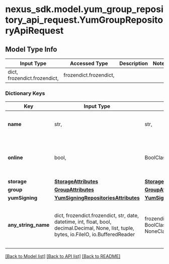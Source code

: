 # nexus_sdk.model.yum_group_repository_api_request.YumGroupRepositoryApiRequest

## Model Type Info
Input Type | Accessed Type | Description | Notes
------------ | ------------- | ------------- | -------------
dict, frozendict.frozendict,  | frozendict.frozendict,  |  | 

### Dictionary Keys
Key | Input Type | Accessed Type | Description | Notes
------------ | ------------- | ------------- | ------------- | -------------
**name** | str,  | str,  | A unique identifier for this repository | 
**online** | bool,  | BoolClass,  | Whether this repository accepts incoming requests | 
**storage** | [**StorageAttributes**](StorageAttributes.md) | [**StorageAttributes**](StorageAttributes.md) |  | 
**group** | [**GroupAttributes**](GroupAttributes.md) | [**GroupAttributes**](GroupAttributes.md) |  | 
**yumSigning** | [**YumSigningRepositoriesAttributes**](YumSigningRepositoriesAttributes.md) | [**YumSigningRepositoriesAttributes**](YumSigningRepositoriesAttributes.md) |  | [optional] 
**any_string_name** | dict, frozendict.frozendict, str, date, datetime, int, float, bool, decimal.Decimal, None, list, tuple, bytes, io.FileIO, io.BufferedReader | frozendict.frozendict, str, BoolClass, decimal.Decimal, NoneClass, tuple, bytes, FileIO | any string name can be used but the value must be the correct type | [optional]

[[Back to Model list]](../../README.md#documentation-for-models) [[Back to API list]](../../README.md#documentation-for-api-endpoints) [[Back to README]](../../README.md)

